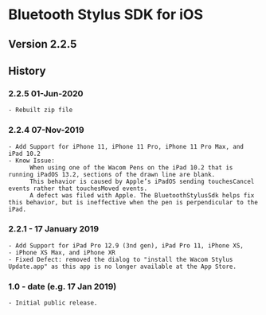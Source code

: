 # Bluetooth Stylus SDK for iOS

## Version 2.2.5

## History

### 2.2.5  01-Jun-2020
    - Rebuilt zip file

### 2.2.4  07-Nov-2019
    - Add Support for iPhone 11, iPhone 11 Pro, iPhone 11 Pro Max, and iPad 10.2
    - Know Issue:
          When using one of the Wacom Pens on the iPad 10.2 that is running iPadOS 13.2, sections of the drawn line are blank.
          This behavior is caused by Apple’s iPadOS sending touchesCancel events rather that touchesMoved events.
          A defect was filed with Apple. The BluetoothStylusSdk helps fix this behavior, but is ineffective when the pen is perpendicular to the iPad.
      
### 2.2.1 - 17 January 2019
    - Add Support for iPad Pro 12.9 (3nd gen), iPad Pro 11, iPhone XS,
    - iPhone XS Max, and iPhone XR
    - Fixed Defect: removed the dialog to "install the Wacom Stylus Update.app" as this app is no longer available at the App Store.

### 1.0 - date (e.g. 17 Jan 2019)
    - Initial public release.
  